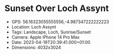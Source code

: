 # Sunset Over Loch Assynt

- GPS: 58.16323055555556,-4.987347222222223
- Location: Loch Assynt
- Tags: Landscape, Loch, Sunrise/Sunset
- Camera: Apple iPhone 14 Pro Max
- Date: 2023-04-19T20:39:41.000+01:00
- Dimensions: 4032x3024
